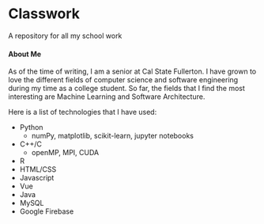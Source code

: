 # Classwork

A repository for all my school work

#### About Me
As of the time of writing, I am a senior at Cal State Fullerton. I have grown to love the different fields of computer science and software engineering during my time as a college student. So far, the fields that I find the most interesting are Machine Learning and Software Architecture.

Here is a list of technologies that I have used:
- Python
  - numPy, matplotlib, scikit-learn, jupyter notebooks
- C++/C
  - openMP, MPI, CUDA
- R
- HTML/CSS
- Javascript
- Vue
- Java
- MySQL
- Google Firebase
